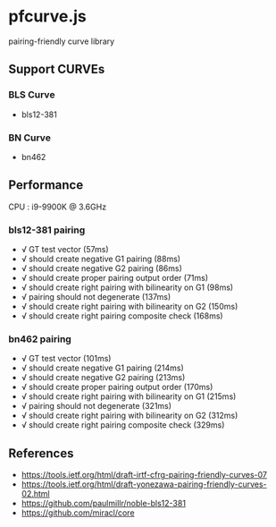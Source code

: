 # pfcurve.js

pairing-friendly curve library

## Support CURVEs

### BLS Curve
* bls12-381

### BN Curve
* bn462

## Performance

CPU : i9-9900K @ 3.6GHz



### bls12-381 pairing
* √ GT test vector (57ms)
* √ should create negative G1 pairing (88ms)
* √ should create negative G2 pairing (86ms)
* √ should create proper pairing output order (71ms)
* √ should create right pairing with bilinearity on G1 (98ms)
* √ pairing should not degenerate (137ms)
* √ should create right pairing with bilinearity on G2 (150ms)
* √ should create right pairing composite check (168ms)

### bn462 pairing
* √ GT test vector (101ms)
* √ should create negative G1 pairing (214ms)
* √ should create negative G2 pairing (213ms)
* √ should create proper pairing output order (170ms)
* √ should create right pairing with bilinearity on G1 (215ms)
* √ pairing should not degenerate (321ms)
* √ should create right pairing with bilinearity on G2 (312ms)
* √ should create right pairing composite check (329ms)


## References
* https://tools.ietf.org/html/draft-irtf-cfrg-pairing-friendly-curves-07
* https://tools.ietf.org/html/draft-yonezawa-pairing-friendly-curves-02.html
* https://github.com/paulmillr/noble-bls12-381
* https://github.com/miracl/core
